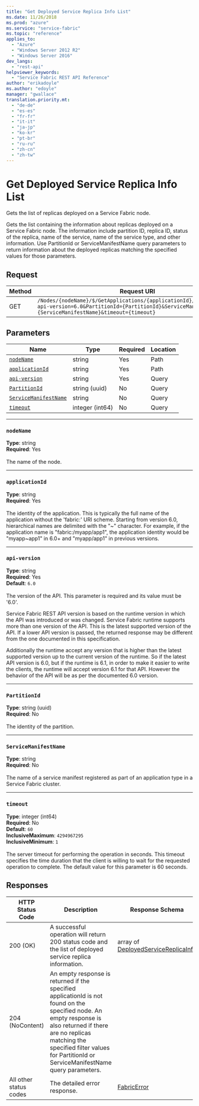 ```yaml
---
title: "Get Deployed Service Replica Info List"
ms.date: 11/26/2018
ms.prod: "azure"
ms.service: "service-fabric"
ms.topic: "reference"
applies_to: 
  - "Azure"
  - "Windows Server 2012 R2"
  - "Windows Server 2016"
dev_langs: 
  - "rest-api"
helpviewer_keywords: 
  - "Service Fabric REST API Reference"
author: "erikadoyle"
ms.author: "edoyle"
manager: "gwallace"
translation.priority.mt: 
  - "de-de"
  - "es-es"
  - "fr-fr"
  - "it-it"
  - "ja-jp"
  - "ko-kr"
  - "pt-br"
  - "ru-ru"
  - "zh-cn"
  - "zh-tw"
---
```

# Get Deployed Service Replica Info List
Gets the list of replicas deployed on a Service Fabric node.

Gets the list containing the information about replicas deployed on a Service Fabric node. The information include partition ID, replica ID, status of the replica, name of the service, name of the service type, and other information. Use PartitionId or ServiceManifestName query parameters to return information about the deployed replicas matching the specified values for those parameters.

## Request
| Method | Request URI |
| ------ | ----------- |
| GET | `/Nodes/{nodeName}/$/GetApplications/{applicationId}/$/GetReplicas?api-version=6.0&PartitionId={PartitionId}&ServiceManifestName={ServiceManifestName}&timeout={timeout}` |


## Parameters
| Name | Type | Required | Location |
| --- | --- | --- | --- |
| [`nodeName`](#nodename) | string | Yes | Path |
| [`applicationId`](#applicationid) | string | Yes | Path |
| [`api-version`](#api-version) | string | Yes | Query |
| [`PartitionId`](#partitionid) | string (uuid) | No | Query |
| [`ServiceManifestName`](#servicemanifestname) | string | No | Query |
| [`timeout`](#timeout) | integer (int64) | No | Query |

____
### `nodeName`
__Type__: string <br/>
__Required__: Yes<br/>
<br/>
The name of the node.

____
### `applicationId`
__Type__: string <br/>
__Required__: Yes<br/>
<br/>
The identity of the application. This is typically the full name of the application without the 'fabric:' URI scheme.
Starting from version 6.0, hierarchical names are delimited with the "~" character.
For example, if the application name is "fabric:/myapp/app1", the application identity would be "myapp~app1" in 6.0+ and "myapp/app1" in previous versions.


____
### `api-version`
__Type__: string <br/>
__Required__: Yes<br/>
__Default__: `6.0` <br/>
<br/>
The version of the API. This parameter is required and its value must be '6.0'.

Service Fabric REST API version is based on the runtime version in which the API was introduced or was changed. Service Fabric runtime supports more than one version of the API. This is the latest supported version of the API. If a lower API version is passed, the returned response may be different from the one documented in this specification.

Additionally the runtime accept any version that is higher than the latest supported version up to the current version of the runtime. So if the latest API version is 6.0, but if the runtime is 6.1, in order to make it easier to write the clients, the runtime will accept version 6.1 for that API. However the behavior of the API will be as per the documented 6.0 version.


____
### `PartitionId`
__Type__: string (uuid) <br/>
__Required__: No<br/>
<br/>
The identity of the partition.

____
### `ServiceManifestName`
__Type__: string <br/>
__Required__: No<br/>
<br/>
The name of a service manifest registered as part of an application type in a Service Fabric cluster.

____
### `timeout`
__Type__: integer (int64) <br/>
__Required__: No<br/>
__Default__: `60` <br/>
__InclusiveMaximum__: `4294967295` <br/>
__InclusiveMinimum__: `1` <br/>
<br/>
The server timeout for performing the operation in seconds. This timeout specifies the time duration that the client is willing to wait for the requested operation to complete. The default value for this parameter is 60 seconds.

## Responses

| HTTP Status Code | Description | Response Schema |
| --- | --- | --- |
| 200 (OK) | A successful operation will return 200 status code and the list of deployed service replica information.<br/> | array of [DeployedServiceReplicaInfo](sfclient-v64-model-deployedservicereplicainfo.md) |
| 204 (NoContent) | An empty response is returned if the specified applicationId is not found on the specified node. An empty response is also returned if there are no replicas matching the specified filter values for PartitionId or ServiceManifestName query parameters.<br/> |  |
| All other status codes | The detailed error response.<br/> | [FabricError](sfclient-v64-model-fabricerror.md) |

